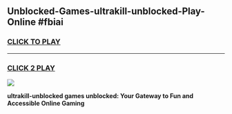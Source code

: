 
## Unblocked-Games-ultrakill-unblocked-Play-Online #fbiai
<h3>
<a href="https://news.freeplayer.one?title=ultrakill-unblocked&ref=3">CLICK TO PLAY</a></h3>
<hr>

<h3>
<a href="https://news.freeplayer.one?title=ultrakill-unblocked&ref=3">CLICK 2 PLAY</a>
  
</h3>

<a href="https://news.freeplayer.one?title=ultrakill-unblocked&ref=3"><img src="https://clearcache.store/games.png"></a>


**ultrakill-unblocked games unblocked: Your Gateway to Fun and Accessible Online Gaming**
